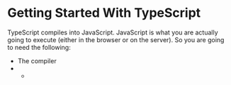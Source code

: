 # Getting Started With TypeScript

TypeScript compiles into JavaScript. JavaScript is what you are actually going to execute (either in the browser or on the server). So you are going to need the following: 

* The compiler
* * 
